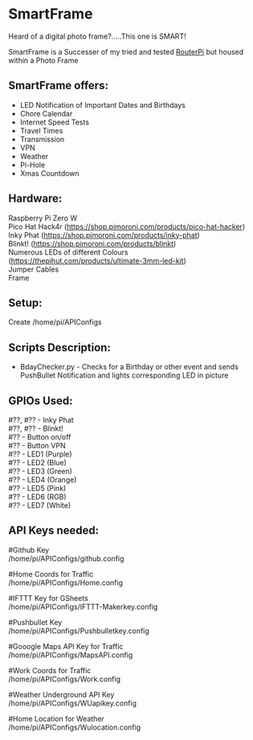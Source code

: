 # SmartFrame  
Heard of a digital photo frame?.....This one is SMART!  

SmartFrame is a Successer of my tried and tested [RouterPi](https://github.com/mattsage/RouterPi) but housed within a Photo Frame  

## SmartFrame offers:  
* LED Notification of Important Dates and Birthdays  
* Chore Calendar  
* Internet Speed Tests  
* Travel Times  
* Transmission  
* VPN  
* Weather  
* Pi-Hole  
* Xmas Countdown  

## Hardware:
Raspberry Pi Zero W  
Pico Hat Hack4r (https://shop.pimoroni.com/products/pico-hat-hacker)  
Inky Phat (https://shop.pimoroni.com/products/inky-phat)  
Blinkt! (https://shop.pimoroni.com/products/blinkt)  
Numerous LEDs of different Colours (https://thepihut.com/products/ultimate-3mm-led-kit)  
Jumper Cables  
Frame  

## Setup:  
Create /home/pi/APIConfigs  

## Scripts Description:  
* BdayChecker.py - Checks for a Birthday or other event and sends PushBullet Notification and lights corresponding LED in picture  

## GPIOs Used:  
#??, #?? - Inky Phat  
#??, #?? - Blinkt!  
#?? - Button on/off  
#?? - Button VPN  
#?? - LED1 (Purple)  
#?? - LED2 (Blue)  
#?? - LED3 (Green)  
#?? - LED4 (Orange)   
#?? - LED5 (Pink)  
#?? - LED6 (RGB)    
#?? - LED7 (White)  

## API Keys needed:  
#Github Key  
/home/pi/APIConfigs/github.config  

#Home Coords for Traffic  
/home/pi/APIConfigs/Home.config  

#IFTTT Key for GSheets  
/home/pi/APIConfigs/IFTTT-Makerkey.config  

#Pushbullet Key  
/home/pi/APIConfigs/Pushbulletkey.config  

#Gooogle Maps API Key for Traffic  
/home/pi/APIConfigs/MapsAPI.config  

#Work Coords for Traffic  
/home/pi/APIConfigs/Work.config  

#Weather Underground API Key  
/home/pi/APIConfigs/WUapikey.config  

#Home Location for Weather  
/home/pi/APIConfigs/Wulocation.config  

